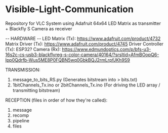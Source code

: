 # Visible-Light-Communication
Repository for VLC System using Adafruit 64x64 LED Matrix as transmitter + Blackfly S Camera as receiver

-- HARDWARE -- 
LED Matrix (Tx): https://www.adafruit.com/product/4732
Matrix Driver (Tx): https://www.adafruit.com/product/4745
Driver Controller (Tx): ESP32? 
Camera (Rx): https://www.edmundoptics.com/p/bfs-u3-16s2c-cs-usb3-blackflyreg-s-color-camera/40164/?srsltid=AfmBOopQ6-Ipp0Qdrfb-Wus5ME8P0FQBN5wq0GbkBQJ2rmLrpfJKh9S9




TRANSMISSION:
1. message_to_bits_RS.py                       (Generates bitstream into > bits.txt)
2. 1bitChannels_Tx.ino or 2bitChannels_Tx.ino  (For driving the LED array / transmitting bitstream)     

RECEPTION (files in order of how they're called):
1. message
2. recomp
3. pipeline
4. files
